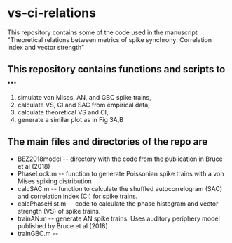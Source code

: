 # vs-ci-relations
This repository contains some of the code used in the manuscript "Theoretical relations between metrics of spike synchrony: Correlation index and vector strength"

## This repository contains functions and scripts to ...
  1. simulate von Mises, AN, and GBC spike trains,
  2. calculate VS, CI and SAC from empirical data,
  3. calculate theoretical VS and CI,
  4. generate a similar plot as in Fig 3A,B

## The main files and directories of the repo are
  + BEZ2018model -- directory with the code from the publication in Bruce et al (2018)
  + PhaseLock.m -- function to generate Poissonian spike trains with a von Mises spiking distribution
  + calcSAC.m  -- function to calculate the shuffled autocorrelogram (SAC) and correlation index (CI) for spike trains.
  + calcPhaseHist.m  -- code to calculate the phase histogram and vector strength (VS) of spike trains.
  + trainAN.m -- generate AN spike trains. Uses auditory periphery model published by Bruce et al (2018)
  + trainGBC.m -- 
  
